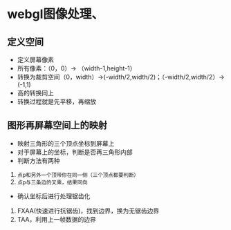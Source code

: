 # webgl图像处理、
## 定义空间
- 定义屏幕像素
- 所有像素：（0，0）-> （width-1,height-1）
- 转换为裁剪空间（0，width）->(-width/2,width/2)；（-width/2,width/2）->(-1,1)
- 高的转换同上
- 转换过程就是先平移，再缩放
## 图形再屏幕空间上的映射
- 映射三角形的三个顶点坐标到屏幕上
- 对于屏幕上的坐标，判断是否再三角形内部
- 判断方法有两种
1. `点p和另外一个顶带你在同一侧（三个顶点都要判断）`
2. `点p与三条边的叉乘，结果同向`
- 确认坐标后进行处理锯齿化
1. FXAA(快速进行抗锯齿)，找到边界，换为无锯齿边界
2. TAA，利用上一帧数据的边界
